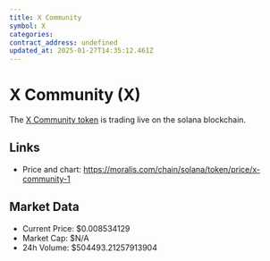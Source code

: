 ```yaml
---
title: X Community
symbol: X
categories: 
contract_address: undefined
updated_at: 2025-01-27T14:35:12.461Z
---
```


# X Community (X)
The [X Community token](https://moralis.com/chain/solana/token/price/x-community-1) is trading live on the solana blockchain.

## Links
- Price and chart: https://moralis.com/chain/solana/token/price/x-community-1

## Market Data
- Current Price: $0.008534129
- Market Cap: $N/A
- 24h Volume: $504493.21257913904
